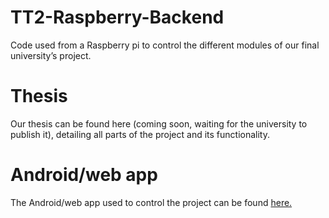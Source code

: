 
# TT2-Raspberry-Backend

Code used from a Raspberry pi to control the different modules of our final university’s project.
# Thesis
Our thesis can be found here (coming soon, waiting for the university to publish it), detailing all parts of the project and its functionality.
# Android/web app
The Android/web app used to control the project can be found  [here.](https://github.com/RodoPZ/TT2-App)
